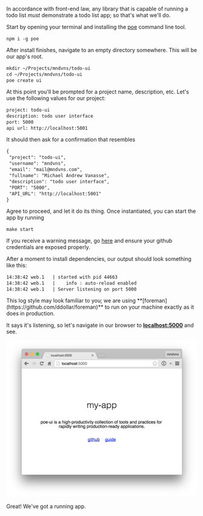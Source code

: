 In accordance with front-end law, any library that is capable of running a todo list *must*
demonstrate a todo list app; so that's what we'll do.

Start by opening your terminal and installing the [poe](https://github.com/poegroup/poe) command line tool.

    npm i -g poe

After install finishes, navigate to an empty directory somewhere. This will be our app's root.

    mkdir ~/Projects/mndvns/todo-ui
    cd ~/Projects/mndvns/todo-ui
    poe create ui

At this point you'll be prompted for a project name, description, etc.
Let's use the following values for our project:

    project: todo-ui
    description: todo user interface
    port: 5000
    api url: http://localhost:5001

It should then ask for a confirmation that resembles


    {
     "project": "todo-ui",
     "username": "mndvns",
     "email": "mail@mndvns.com",
     "fullname": "Michael Andrew Vanasse",
     "description": "todo user interface",
     "PORT": "5000",
     "API_URL": "http://localhost:5001"
    }

Agree to proceed, and let it do its thing. Once instantiated, you can start the app by running

    make start

<div class='WARNING'>
If you receive a warning message, go
<a href="https://github.com/componentjs/guide/blob/master/component/getting-started.md#setup-authentication">here</a>
and ensure your github credentials are exposed properly.
</div>

After a moment to install dependencies, our output should look something like this:

    14:38:42 web.1   | started with pid 44663
    14:38:42 web.1   |    info : auto-reload enabled
    14:38:42 web.1   | Server listening on port 5000

<div class='NOTE'>
This log style may look familiar to you; we are using **[foreman](https://github.com/ddollar/foreman)** to
run on your machine exactly as it does in production.
</div>

It says it's listening, so let's navigate in our browser to **<a href="http://localhost:5000" target="_blank">localhost:5000</a>**
and see.

![A newly initialied Poe UI app](img/new-app.png)

Great! We've got a running app.

